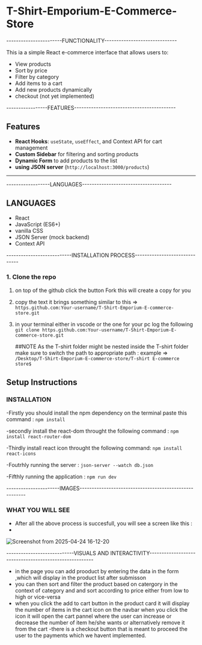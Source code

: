 # T-Shirt-Emporium-E-Commerce-Store
-----------------------FUNCTIONALITY------------------------------

This ia a  simple React e-commerce interface that allows users to:
- View products
- Sort by price
- Filter by category
- Add items to a cart
- Add new products dynamically
- checkout (not yet implemented)

-----------------FEATURES------------------------------------------

##  Features

- **React Hooks**: `useState`, `useEffect`, and Context API for cart management
- **Custom Sidebar** for filtering and sorting products
- **Dynamic Form** to add products to the list
- **using JSON server** (`http://localhost:3000/products`)

---------------------------------------------------------------------
------------------LANGUAGES-------------------------------------
## LANGUAGES

- React
- JavaScript (ES6+)
- vanilla CSS 
- JSON Server (mock backend)
- Context API

---------------------------INSTALLATION PROCESS------------------------------

### 1. Clone the repo
1. on top of the github click the button Fork this will create a copy for you
   
2. copy the text it brings something similar to this => ```https.github.com:Your-username/T-Shirt-Emporium-E-commerce-store.git```
   
3. in your terminal either in vscode or the one for your pc log the following ```git clone https.github.com:Your-username/T-Shirt-Emporium-E-commerce-store.git```

   
   ##NOTE
   As the  T-shirt folder might be nested inside the T-shirt folder make sure to switch the path to appropriate path :
    example => ```/Desktop/T-Shirt-Emporium-E-commerce-store/T-shirt E-commerce store$ ```

##  Setup Instructions
### INSTALLATION 


-Firstly you should install the npm dependency on the terminal paste this command :
``npm install``


-secondly install the react-dom throught the following command :
```npm install react-router-dom```


-Thirdly install react icon throught the following command:
```npm install react-icons```


-Foutrhly running the server :
```json-server --watch db.json```


-Fifthly running the application :
```npm run dev```

----------------------IMAGES-------------------------------------------------------
### WHAT YOU WILL SEE
- After all the above process is succesfull, you will see a screen like this :
- 













![Screenshot from 2025-04-24 16-12-20](https://github.com/user-attachments/assets/f99aeca8-28fb-4576-a4cd-235c52805541)

----------------------------VISUALS AND INTERACTIVITY-------------------------------------------------------
- in the page you can add prooduct by entering the data in the form ,which will display in the product list after submisson 
- you can then sort and filter the product based on catergory in the context of category and and sort according to price either from low to high or vice-versa
- when you click the add to cart button in the product card it will display the number of items in the cart icon on the navbar when you click the icon it will open the cart pannel where the user can increase or decrease the number of item he/she wants or alternatively remove it from the cart 
-there is a checkout button that is meant to proceed the user to the payments which we havent implemented. 

